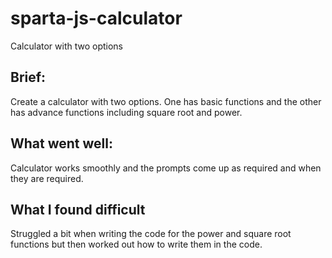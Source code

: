 # sparta-js-calculator
Calculator with two options

## Brief:
Create a calculator with two options. One has basic functions and the other has advance functions including square root and power.

## What went well:
Calculator works smoothly and the prompts come up as required and when they are required.

## What I found difficult
Struggled a bit when writing the code for the power and square root functions but then worked out how to write them in the code.
